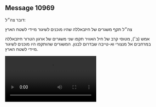 ## Message 10969

דובר צה״ל:

צה״ל תקף משגרים של חיזבאללה שהיו מוכנים לשיגור מיידי לשטח הארץ

אמש (ב׳), מטוסי קרב של חיל האוויר תקפו שני משגרים של ארגון הטרור חיזבאללה במרחבים אל מנצורי וא-טייבה שבדרום לבנון. 
המשגרים שהותקפו היו מוכנים לשיגור מיידי לשטח הארץ.

![Video](https://data.iron-swords.co.il/2024/August/20/https://data.iron-swords.co.il/2024/August/20/10969/10969_media.mp4)
